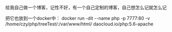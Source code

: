 给我自己做一个博客，记性不好，有一个自己定制的博客，自己想怎么记就怎么记


把它也放到一个docker中：
docker run -dit --name php -p 7777:80 -v /home/czy/php/treeTest/:/var/www/html/  daocloud.io/php:5.6-apache